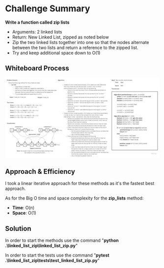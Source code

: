 # Challenge Summary
<!-- Description of the challenge -->
**Write a function called zip lists**
- Arguments: 2 linked lists
- Return: New Linked List, zipped as noted below
- Zip the two linked lists together into one so that the nodes alternate between the two lists and return a reference to the zipped list.
- Try and keep additional space down to O(1)


## Whiteboard Process
<!-- Embedded whiteboard image -->
![White board pic](./img/linked_list_zip.jpg)

## Approach & Efficiency
<!-- What approach did you take? Why? What is the Big O space/time for this approach? -->
I took a linear iterative approach for these methods as it's the fastest best approach.

As for the Big O time and space complexity for the **zip_lists** method:
- **Time**: O(n)
- **Space**: O(1)

## Solution
<!-- Show how to run your code, and examples of it in action -->
In order to start the methods use the command "**python .\linked_list_zip\linked_list_zip.py**"

In order to start the tests use the command "**pytest .\linked_list_zip\tests\test_linked_list_zip.py**"